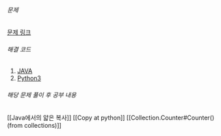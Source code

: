 ###### 문제
[문제 링크](https://school.programmers.co.kr/learn/courses/30/lessons/131127?language=java)

###### 해결 코드
1. [JAVA](https://github.com/kdongsu5509/AlgorithmSolving/tree/main/Java/%ED%94%84%EB%A1%9C%EA%B7%B8%EB%9E%98%EB%A8%B8%EC%8A%A4/2/131127.%E2%80%85%ED%95%A0%EC%9D%B8%E2%80%85%ED%96%89%EC%82%AC)
2. [Python3](https://github.com/kdongsu5509/AlgorithmSolving/tree/main/Python3/%ED%94%84%EB%A1%9C%EA%B7%B8%EB%9E%98%EB%A8%B8%EC%8A%A4/2/131127.%E2%80%85%ED%95%A0%EC%9D%B8%E2%80%85%ED%96%89%EC%82%AC)

###### 해당 문제 풀이 후 공부 내용
[[Java에서의 얇은 복사]]
[[Copy at python]]
[[Collection.Counter#Counter() (from collections)]]
